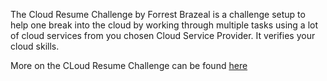 The Cloud Resume Challenge by Forrest Brazeal is a challenge setup to help one break into the cloud by working through multiple tasks using a lot of cloud services from you chosen Cloud Service Provider. It verifies your cloud skills.

More on the CLoud Resume Challenge can be found [here](https://cloudresumechallenge.dev/docs/the-challenge/)
